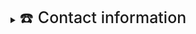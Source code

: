 <style>
    h2,.h2{
    font-size: 25px;
    font-weight: 500;
}
</style>
<details>
    <summary> <span class="h2">☎️ Contact information</span></summary>
    <ul>
        <li><a target="_blank" href="angelriera1796@gmail.com">📧 Email address</a></li>
        <li><a target="_blank" href=" https://angel-riera.vercel.app/">🔗 Web</a></li>
        <li><a target="_blank" href=" https://github.com/RagAndRoll">🔗 GitHub</a></li>
        <li><a target="_blank" href="+58 0412 686 6045">📞 Phone - telegram - Whatsapp</a></li>
        <li><a target="_blank" href="https://www.linkedin.com/in/angelriera/">🔗LinkedIn</a></li>
        <li><a target="_blank" href="https://twitter.com/ragnandroll">🐦Twitter</a></li>
    </ul>
</details>